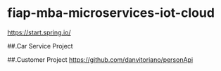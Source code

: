 # fiap-mba-microservices-iot-cloud
https://start.spring.io/

##.Car Service Project

##.Customer Project
https://github.com/danvitoriano/personApi

